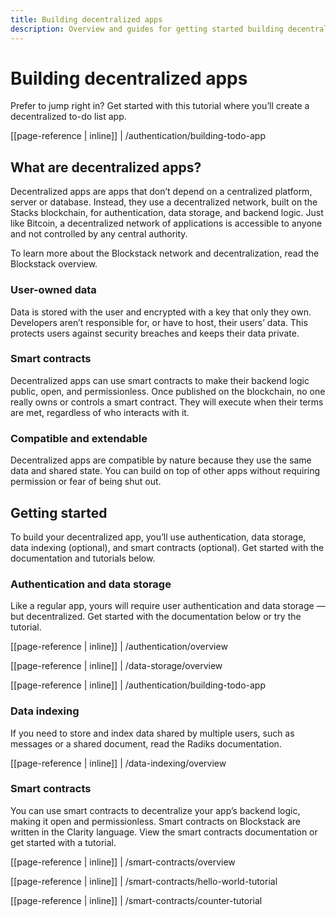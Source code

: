 ```yaml
---
title: Building decentralized apps
description: Overview and guides for getting started building decentralized applications.
---
```


# Building decentralized apps

Prefer to jump right in? Get started with this tutorial where you’ll create a decentralized to-do list app.

[[page-reference | inline]]
| /authentication/building-todo-app

## What are decentralized apps?

Decentralized apps are apps that don’t depend on a centralized platform, server or database. Instead, they use a
decentralized network, built on the Stacks blockchain, for authentication, data storage, and backend logic. Just like
Bitcoin, a decentralized network of applications is accessible to anyone and not controlled by any central authority.

To learn more about the Blockstack network and decentralization, read the Blockstack overview.

### User-owned data

Data is stored with the user and encrypted with a key that only they own. Developers aren’t responsible for, or have to
host, their users’ data. This protects users against security breaches and keeps their data private.

### Smart contracts

Decentralized apps can use smart contracts to make their backend logic public, open, and permissionless. Once published
on the blockchain, no one really owns or controls a smart contract. They will execute when their terms are met,
regardless of who interacts with it.

### Compatible and extendable

Decentralized apps are compatible by nature because they use the same data and shared state. You can build on top of
other apps without requiring permission or fear of being shut out.

## Getting started

To build your decentralized app, you’ll use authentication, data storage, data indexing (optional), and smart contracts
(optional). Get started with the documentation and tutorials below.

### Authentication and data storage

Like a regular app, yours will require user authentication and data storage — but decentralized. Get started with the
documentation below or try the tutorial.

[[page-reference | inline]]
| /authentication/overview

[[page-reference | inline]]
| /data-storage/overview

[[page-reference | inline]]
| /authentication/building-todo-app

### Data indexing

If you need to store and index data shared by multiple users, such as messages or a shared document, read the Radiks
documentation.

[[page-reference | inline]]
| /data-indexing/overview

### Smart contracts

You can use smart contracts to decentralize your app’s backend logic, making it open and permissionless. Smart contracts
on Blockstack are written in the Clarity language. View the smart contracts documentation or get started with a tutorial.

[[page-reference | inline]]
| /smart-contracts/overview

[[page-reference | inline]]
| /smart-contracts/hello-world-tutorial

[[page-reference | inline]]
| /smart-contracts/counter-tutorial
